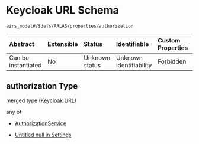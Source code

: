 # Keycloak URL Schema

```txt
airs_model#/$defs/ARLAS/properties/authorization
```



| Abstract            | Extensible | Status         | Identifiable            | Custom Properties | Additional Properties | Access Restrictions | Defined In                                                                   |
| :------------------ | :--------- | :------------- | :---------------------- | :---------------- | :-------------------- | :------------------ | :--------------------------------------------------------------------------- |
| Can be instantiated | No         | Unknown status | Unknown identifiability | Forbidden         | Allowed               | none                | [model.schema.json\*](../../../out/model.schema.json "open original schema") |

## authorization Type

merged type ([Keycloak URL](model-defs-arlas-properties-keycloak-url.md))

any of

*   [AuthorizationService](model-defs-authorizationservice.md "check type definition")

*   [Untitled null in Settings](model-defs-arlas-properties-keycloak-url-anyof-1.md "check type definition")
